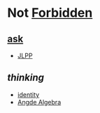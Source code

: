 # Not [Forbidden](https://github.com/FarAway6834/unbeauty/tree/main/privateNote%2FAlkali%2FForbidden)

## [ask](https://faraway6834.github.io/unbeauty/privateNote/Alkali/Forbidden/ask)

 - [JLPP](https://faraway6834.github.io/unbeauty/privateNote/Alkali/Forbidden/JLPP)

## *thinking*

 - [identity](https://faraway6834.github.io/unbeauty/privateNote/Alkali/Forbidden/%EC%82%AC%EA%B3%A0%EC%A3%BC%EC%9D%98%EC%9E%90_%EC%84%A0%EC%96%B8)
 - [Angde Algebra](https://faraway6834.github.io/unbeauty/privateNote/Alkali/Forbidden/AngdeAlgebra)